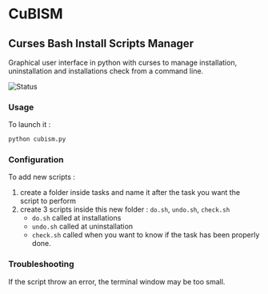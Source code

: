 # CuBISM
## Curses Bash Install Scripts Manager

Graphical user interface in python with curses to manage installation, uninstallation and installations check from a command line.

![Status](https://img.shields.io/github/release/simchanu29/cubism/all.svg)

### Usage

To launch it :
```python
python cubism.py
```

### Configuration

To add new scripts :
 1. create a folder inside tasks and name it after the task you want the script to perform
 2. create 3 scripts inside this new folder : `do.sh`, `undo.sh`, `check.sh`
    - `do.sh` called at installations
    - `undo.sh` called at uninstallation
    - `check.sh` called when you want to know if the task has been properly done.

### Troubleshooting

If the script throw an error, the terminal window may be too small.
